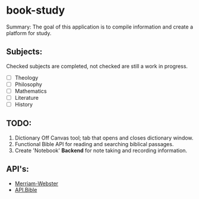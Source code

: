 # book-study
Summary: The goal of this application is to compile information and create a platform for study.

## Subjects:
Checked subjects are completed, not checked are still a work in progress.
- [ ] Theology
- [ ] Philosophy
- [ ] Mathematics
- [ ] Literature
- [ ] History

## TODO:
1. Dictionary Off Canvas tool; tab that opens and closes dictionary window.
2. Functional Bible API for reading and searching biblical passages.
3. Create 'Notebook' **Backend** for note taking and recording information. 

## API's:
- [Merriam-Webster](https://dictionaryapi.com/)
- [API.Bible](https://scripture.api.bible/)